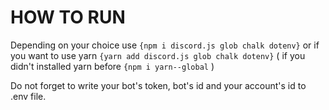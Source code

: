 # HOW TO RUN

Depending on your choice use `{npm i discord.js glob chalk dotenv}` or if you want to use yarn `{yarn add discord.js glob chalk dotenv}`
( if you didn't installed yarn before `{npm i yarn--global` )

Do not forget to write your bot's token, bot's id and your account's id to .env file.

